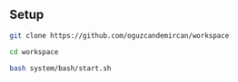 ## Setup

```bash
git clone https://github.com/oguzcandemircan/workspace 

cd workspace 

bash system/bash/start.sh
```
